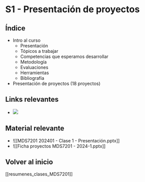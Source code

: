 
# S1 - Presentación de proyectos

## Índice

- Intro al curso
	- Presentación
	- Tópicos a trabajar
	- Competencias que esperamos desarrollar
	- Metodología
	- Evaluaciones
	- Herramientas
	- Bibliografía
- Presentación de proyectos (18 proyectos)

## Links relevantes

- ![](https://www.youtube.com/watch?v=ThoaVXW_VVY)

## Material relevante

- ![[MDS7201 202401 - Clase 1 - Presentación.pptx]]
- ![[Ficha proyectos MDS7201 - 2024-1.pptx]]

## Volver al inicio

[[resumenes_clases_MDS7201]]